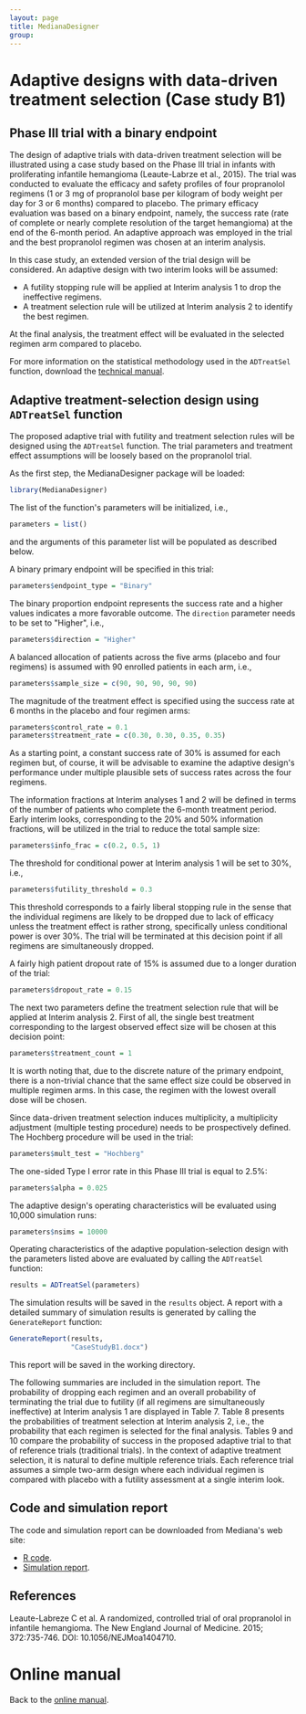 ```yaml
---
layout: page
title: MedianaDesigner
group: 
---
```


# Adaptive designs with data-driven treatment selection (Case study B1)

## Phase III trial with a binary endpoint

The design of adaptive trials with data-driven treatment selection will be illustrated using a case study based on the Phase III trial in infants with proliferating infantile hemangioma (Leaute-Labrze et al., 2015). The trial was conducted to evaluate the efficacy and safety profiles of four propranolol regimens (1 or 3 mg of propranolol base per kilogram of body weight per day for 3 or 6 months) compared to placebo. The primary efficacy evaluation was based on a binary endpoint, namely, the success rate (rate of complete or nearly complete resolution of the target hemangioma) at the end of the 6-month period. An adaptive approach was employed in the trial and the best propranolol regimen was chosen at an interim analysis.

In this case study, an extended version of the trial design will be considered. An adaptive design with two interim looks will be assumed: 

* A futility stopping rule will be applied at Interim analysis 1 to drop the ineffective regimens.
* A treatment selection rule will be utilized at Interim analysis 2 to identify the best regimen.

At the final analysis, the treatment effect will be evaluated in the selected regimen arm compared to placebo.

For more information on the statistical methodology used in the `ADTreatSel` function, download the [technical manual](http://www.mediana.us/MedianaDesigner/ADTreatSel.pdf).

## Adaptive treatment-selection design using `ADTreatSel` function

The proposed adaptive trial with futility and treatment selection rules will be designed using the `ADTreatSel` function. The trial parameters and treatment effect assumptions will be loosely based on the propranolol trial. 

As the first step, the MedianaDesigner package will be loaded:

``` r
library(MedianaDesigner)
```

The list of the function's parameters will be initialized, i.e.,

``` r
parameters = list()
```

and the arguments of this parameter list will be populated as described below. 

A binary primary endpoint will be specified in this trial:

``` r
parameters$endpoint_type = "Binary"
```

The binary proportion endpoint represents the success rate and a higher values indicates a more favorable outcome. The `direction` parameter needs to be set to "Higher", i.e.,

``` r
parameters$direction = "Higher"
```

A balanced allocation of patients across the five arms (placebo and four regimens) is assumed with 90 enrolled patients in each arm, i.e., 

``` r
parameters$sample_size = c(90, 90, 90, 90, 90)
```

The magnitude of the treatment effect is specified using the success rate at 6 months in the placebo and four regimen arms:

``` r
parameters$control_rate = 0.1
parameters$treatment_rate = c(0.30, 0.30, 0.35, 0.35)
```

As a starting point, a constant success rate of 30% is assumed for each regimen but, of course, it will be advisable to examine the adaptive design's performance under multiple plausible sets of success rates across the four regimens.

The information fractions at Interim analyses 1 and 2 will be defined in terms of the number of patients who complete the 6-month treatment period. Early interim looks, corresponding to the 20% and 50% information fractions, will be utilized in the trial to reduce the total sample size:

``` r
parameters$info_frac = c(0.2, 0.5, 1)
``` 

The threshold for conditional power at Interim analysis 1 will be set to 30%, i.e.,

``` r
parameters$futility_threshold = 0.3
``` 

This threshold corresponds to a fairly liberal stopping rule in the sense that the individual regimens are likely to be dropped due to lack of efficacy unless the treatment effect is rather strong, specifically unless conditional power is over 30%. The trial will be terminated at this decision point if all regimens are simultaneously dropped.

A fairly high patient dropout rate of 15% is assumed due to a longer duration of the trial:

``` r
parameters$dropout_rate = 0.15
``` 

The next two parameters define the treatment selection rule that will be applied at Interim analysis 2. First of all, the single best treatment corresponding to the largest observed effect size will be chosen at this decision point: 

``` r
parameters$treatment_count = 1
```

It is worth noting that, due to the discrete nature of the primary endpoint, there is a non-trivial chance that the same effect size could be observed in multiple regimen arms. In this case, the regimen with the lowest overall dose will be chosen.

Since data-driven treatment selection induces multiplicity, a multiplicity adjustment (multiple testing  procedure) needs to be prospectively defined. The Hochberg procedure will be used in the trial:

``` r
parameters$mult_test = "Hochberg"
```

The one-sided Type I error rate in this Phase III trial is equal to 2.5%:

``` r
parameters$alpha = 0.025
```

The adaptive design's operating characteristics will be evaluated using 10,000 simulation runs:

``` r
parameters$nsims = 10000
```

Operating characteristics of the adaptive population-selection design with the parameters listed above are evaluated by calling the `ADTreatSel` function:

``` r
results = ADTreatSel(parameters)
```

The simulation results will be saved in the `results` object. A report with a detailed summary of simulation results is generated by calling the `GenerateReport` function:

``` r
GenerateReport(results, 
               "CaseStudyB1.docx")
```

This report will be saved in the working directory. 

The following summaries are included in the simulation report. The probability of dropping each regimen and an overall probability of terminating the trial due to futility (if all regimens are simultaneously ineffective) at Interim analysis 1 are displayed in Table 7. Table 8 presents the probabilities of treatment selection at Interim analysis 2, i.e., the probability that each regimen is selected for the final analysis. Tables 9 and 10 compare the probability of success in the proposed adaptive trial to that of reference trials (traditional trials). In the context of adaptive treatment selection, it is natural to define multiple reference trials. Each reference trial assumes a simple two-arm design where each individual regimen is compared with placebo with a futility assessment at a single interim look. 

## Code and simulation report

The code and simulation report can be downloaded from Mediana's web site:

* [R code](http://www.mediana.us/MedianaDesigner/CaseStudyB1.r).
* [Simulation report](http://www.mediana.us/MedianaDesigner/CaseStudyB1.docx).

## References

Leaute-Labreze C et al. A randomized, controlled trial of oral propranolol in infantile hemangioma. The New England Journal of Medicine. 2015; 372:735-746. DOI: 10.1056/NEJMoa1404710.

# Online manual

Back to the [online manual](https://medianasoft.github.io/MedianaDesigner).
